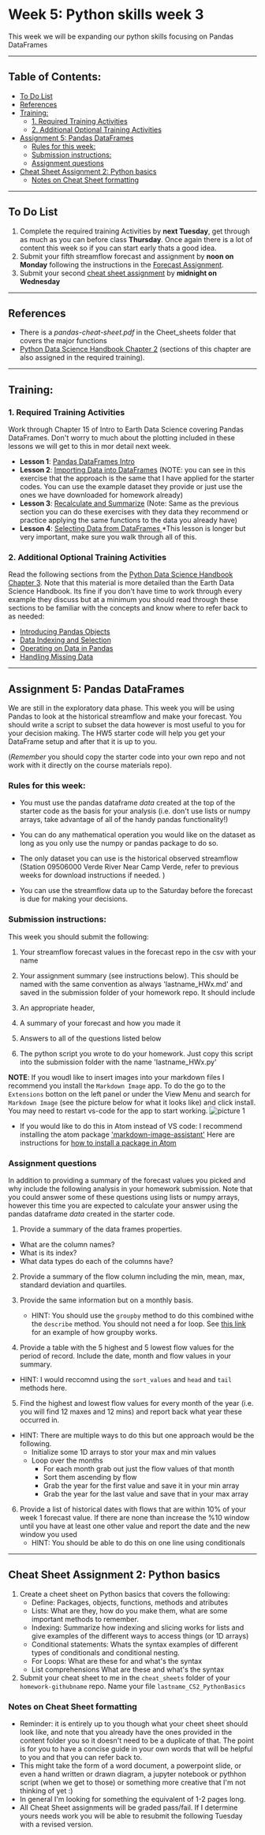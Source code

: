 # Week 5: Python skills week 3<!-- omit in toc -->
This week we will be expanding our python skills focusing on Pandas DataFrames
____
## Table of Contents: <!-- omit in toc -->
- [To Do List](#to-do-list)
- [References](#references)
- [Training:](#training)
  - [1. Required Training Activities](#1-required-training-activities)
  - [2. Additional Optional Training Activities](#2-additional-optional-training-activities)
- [Assignment 5: Pandas DataFrames](#assignment-5-pandas-dataframes)
  - [Rules for this week:](#rules-for-this-week)
  - [Submission instructions:](#submission-instructions)
  - [Assignment questions](#assignment-questions)
- [Cheat Sheet Assignment 2: Python basics](#cheat-sheet-assignment-2-python-basics)
  - [Notes on Cheat Sheet formatting](#notes-on-cheat-sheet-formatting)
___
## To Do List
1. Complete the required training Activities by **next Tuesday**, get through as much as you can before class **Thursday**. Once again there is a lot of content this week so if you can start early  thats a good idea.
2. Submit your fifth streamflow forecast and assignment by **noon on Monday** following the instructions in the [ Forecast Assignment](#assignment-5-pandas-dataframes).
3. Submit your second [cheat sheet assignment](#cheat-sheet-assignment2-python-basics) by **midnight on Wednesday**

___
## References
- There is a *pandas-cheat-sheet.pdf* in the Cheet_sheets folder  that covers the major functions
- [Python Data Science Handbook Chapter 2](https://jakevdp.github.io/PythonDataScienceHandbook/02.00-introduction-to-numpy.html) (sections of this chapter are also assigned in the required training).
___
## Training:
### 1. Required Training Activities
Work through Chapter 15 of Intro to Earth Data Science covering Pandas DataFrames. Don't worry to much about the plotting included in these lessons we will get to this in mor detail next week. 
   - **Lesson 1**: [Pandas DataFrames Intro](https://www.earthdatascience.org/courses/intro-to-earth-data-science/scientific-data-structures-python/pandas-dataframes/)
   - **Lesson 2**: [Importing Data into DataFrames](https://www.earthdatascience.org/courses/intro-to-earth-data-science/scientific-data-structures-python/pandas-dataframes/import-csv-files-pandas-dataframes/) (NOTE: you can see in this exercise that the approach is the same that I have applied for the starter codes. You can use the example dataset they provide or just use the ones we have downloaded for homework already)
   - **Lesson 3**: [Recalculate and Summarize](https://www.earthdatascience.org/courses/intro-to-earth-data-science/scientific-data-structures-python/pandas-dataframes/run-calculations-summary-statistics-pandas-dataframes/) (Note: Same as the previous section you can do these exercises with they data they recommend or practice applying the same functions to the data you already have)
   - **Lesson 4**: [Selecting Data from DataFrames ](https://www.earthdatascience.org/courses/intro-to-earth-data-science/scientific-data-structures-python/pandas-dataframes/indexing-filtering-data-pandas-dataframes/) *This lesson is longer but very  important, make sure you walk through all of this.

### 2. Additional Optional Training Activities
Read the following sections from the [Python Data Science Handbook Chapter 3](ttps://jakevdp.github.io/PythonDataScienceHandbook/index.html). Note that this material is more detailed than the Earth Data Science Handbook. Its fine if you don't have time to work through every example they discuss but at a minimum you should read through these sections to be familiar with the concepts and know where to refer back to as needed:
   - [Introducing Pandas Objects](https://jakevdp.github.io/PythonDataScienceHandbook/03.01-introducing-pandas-objects.html)
   - [Data Indexing and Selection](https://jakevdp.github.io/PythonDataScienceHandbook/03.02-data-indexing-and-selection.html)
   - [Operating on Data in Pandas](https://jakevdp.github.io/PythonDataScienceHandbook/03.03-operations-in-pandas.html)
   - [Handling Missing Data](https://jakevdp.github.io/PythonDataScienceHandbook/03.04-missing-values.html)

___
## Assignment 5: Pandas DataFrames
We are still in the exploratory data phase. This week you will be using Pandas to look  at the historical streamflow and make your forecast. You should write a script to subset the data however is most useful to you for your decision making. The HW5 starter code will help you get your DataFrame setup and after that it is up to you.

(*Remember* you should copy the starter code into your own repo and not work with it directly on the course materials repo).

### Rules for this week:
- You must use the pandas dataframe *data* created at the top of the starter code as the basis for your analysis (i.e. don't use lists or numpy arrays, take advantage of all of the handy pandas functionality!)

- You can do any mathematical operation you would like on the dataset as long as you only use the numpy or pandas package to do so.  

- The only dataset you can use is the historical observed streamflow (Station 09506000 Verde River Near Camp Verde, refer to previous weeks for download instructions if needed. )

- You can use the streamflow data up to the Saturday before the forecast is due for making your decisions.

### Submission instructions:
This week you should submit the following:

1. Your streamflow forecast values in the forecast repo in the csv with your name

2. Your assignment summary (see instructions below). This should be named with the same convention  as always 'lastname_HWx.md' and saved in the submission folder of your homework repo.  It should include
  1. An appropriate header,
  2. A summary of your forecast and how you made it
  3. Answers to all of the questions listed below

3. The python script you wrote to do your homework.  Just copy this script into the submission folder with the name 'lastname_HWx.py'

**NOTE**: If you woudl like to insert images into your markdown files I recommend you install the `Markdown Image` app.  To do the go to the `Extensions` botton on the left panel or under the View Menu and search for `Markdown Image` (see the picture below for what it looks like) and click install. You may need to restart vs-code for the app to start working. 
![picture 1](../../images/6df9e57f09c9cbc4af896046260514094567ec9fb0be64331b089a9b18b4c2ed.png)  

- If you would like to do this in Atom instead of VS code: I recommend installing the atom package ['markdown-image-assistant'](https://atom.io/packages/markdown-image-assistant#:~:text=atom%2Dmarkdown%2Dimage%2Dassistant,useful%20for%20notetaking%20in%20Atom.) Here are instructions for  [how to install a package in Atom](https://flight-manual.atom.io/using-atom/sections/atom-packages/)


### Assignment questions
In addition to providing a summary of the forecast values you picked and why include the following analysis in your homework submission. Note that you could answer some of these questions using lists or numpy arrays, however this time you are expected to calculate your answer using the pandas dataframe *data* created in the starter code.

1. Provide a summary of the data frames properties.
  - What are the column names?
  - What is its index?
  - What data types do each of the columns have?

2. Provide a summary of the flow column including the min, mean, max, standard deviation and quartiles.

3. Provide the same information but on a monthly basis. 
   - HINT: You should use the `groupby` method to do this combined withe the `describe` method. You should not need a for loop. See [this link](https://www.geeksforgeeks.org/python-pandas-dataframe-groupby/) for an example of how groupby works.

4. Provide a table with the 5 highest and 5 lowest flow
values for  the period of record. Include the date, month and flow values in your summary.
  - HINT: I would reccomnd using the `sort_values` and `head` and `tail` methods here. 

5.  Find the highest and lowest flow  values for every month of the year (i.e. you will find 12 maxes and 12 mins) and report back what year these occurred in.
   - HINT: There are multiple ways to do this but one approach would be the following. 
     - Initialize some 1D arrays to stor your max and min values
     - Loop over the months 
       - For each month grab out just the flow values of that month
       - Sort them ascending by flow
       - Grab the year for the first value and save it in your min array
       - Grab the year for the last value and save that in your max array 

6. Provide a list of historical dates with flows that are within 10% of your week 1 forecast value. If there are none than increase the %10 window until you have at least one other  value and report the date and the new window you used
   - HINT: You should be able to do this on one line using conditionals

___
## Cheat Sheet Assignment 2: Python basics
1. Create a cheet sheet on Python basics that covers the following: 
   - Define: Packages, objects, functions, methods and atributes
   - Lists: What are they, how do you make them, what are some important methods to remember.
   - Indexing: Summarize how indexing and slicing works for lists and give examples of the different ways to access things (or 1D arrays)
   - Conditional statements:  Whats the syntax examples of different types of conditionals and conditional nesting. 
   - For Loops: What are these for and what's the syntax
   - List comprehensions  What are these and what's the syntax
2. Submit your cheat sheet to me in the `cheat_sheets` folder of your `homework-githubname` repo. Name your file `lastname_CS2_PythonBasics`

### Notes on Cheat Sheet formatting
- Reminder: it is entirely up to you though what your cheet sheet should look like, and note that you already have the ones provided in the content folder you so it doesn't need to be a duplicate of that. The point is for you to have a concise guide in your own words that will be helpful to you and that you can refer back to.
- This might take the form of a word document, a powerpoint slide, or even a hand written or drawn diagram, a jupyter notebook or pythhon script (when we get to those) or something more creative that I'm not thinking of yet :)
- In general I'm looking for something the equivalent of 1-2 pages long.
- All Cheat Sheet assignments will be graded pass/fail. If I determine yours needs work you will be able to resubmit the following Tuesday with a revised version.
